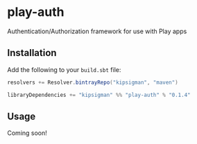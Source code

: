 # play-auth
Authentication/Authorization framework for use with Play apps

## Installation
Add the following to your `build.sbt` file:

```scala
resolvers += Resolver.bintrayRepo("kipsigman", "maven")

libraryDependencies += "kipsigman" %% "play-auth" % "0.1.4"
```

## Usage
Coming soon!